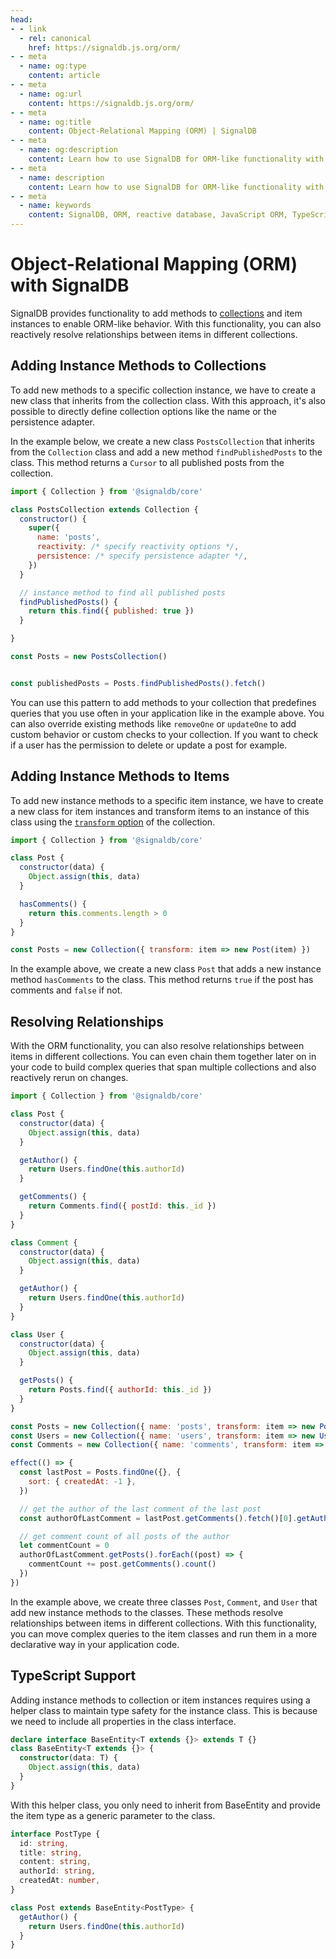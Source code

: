 ```yaml
---
head:
- - link
  - rel: canonical
    href: https://signaldb.js.org/orm/
- - meta
  - name: og:type
    content: article
- - meta
  - name: og:url
    content: https://signaldb.js.org/orm/
- - meta
  - name: og:title
    content: Object-Relational Mapping (ORM) | SignalDB
- - meta
  - name: og:description
    content: Learn how to use SignalDB for ORM-like functionality with reactive relationships, instance methods, and TypeScript support.
- - meta
  - name: description
    content: Learn how to use SignalDB for ORM-like functionality with reactive relationships, instance methods, and TypeScript support.
- - meta
  - name: keywords
    content: SignalDB, ORM, reactive database, JavaScript ORM, TypeScript ORM, object relational mapping, reactive relationships, database methods, SignalDB tutorials, SignalDB features
---
```

# Object-Relational Mapping (ORM) with SignalDB

SignalDB provides functionality to add methods to [collections](/reference/core/collection/) and item instances to enable ORM-like behavior. With this functionality, you can also reactively resolve relationships between items in different collections.

## Adding Instance Methods to Collections

To add new methods to a specific collection instance, we have to create a new class that inherits from the collection class. With this approach, it's also possible to directly define collection options like the name or the persistence adapter.

In the example below, we create a new class `PostsCollection` that inherits from the `Collection` class and add a new method `findPublishedPosts` to the class. This method returns a `Cursor` to all published posts from the collection.

```js
import { Collection } from '@signaldb/core'

class PostsCollection extends Collection {
  constructor() {
    super({
      name: 'posts',
      reactivity: /* specify reactivity options */,
      persistence: /* specify persistence adapter */,
    })
  }

  // instance method to find all published posts
  findPublishedPosts() {
    return this.find({ published: true })
  }

}

const Posts = new PostsCollection()


const publishedPosts = Posts.findPublishedPosts().fetch()
```

You can use this pattern to add methods to your collection that predefines queries that you use often in your application like in the example above.
You can also override existing methods like `removeOne` or `updateOne` to add custom behavior or custom checks to your collection. If you want to check if a user has the permission to delete or update a post for example.

## Adding Instance Methods to Items

To add new instance methods to a specific item instance, we have to create a new class for item instances and transform items to an instance of this class using the [`transform` option](/reference/core/collection/#constructor) of the collection.

```js
import { Collection } from '@signaldb/core'

class Post {
  constructor(data) {
    Object.assign(this, data)
  }

  hasComments() {
    return this.comments.length > 0
  }
}

const Posts = new Collection({ transform: item => new Post(item) })
```

In the example above, we create a new class `Post` that adds a new instance method `hasComments` to the class. This method returns `true` if the post has comments and `false` if not.

## Resolving Relationships

With the ORM functionality, you can also resolve relationships between items in different collections. You can even chain them together later on in your code to build complex queries that span multiple collections and also reactively rerun on changes.

```js
import { Collection } from '@signaldb/core'

class Post {
  constructor(data) {
    Object.assign(this, data)
  }

  getAuthor() {
    return Users.findOne(this.authorId)
  }

  getComments() {
    return Comments.find({ postId: this._id })
  }
}

class Comment {
  constructor(data) {
    Object.assign(this, data)
  }

  getAuthor() {
    return Users.findOne(this.authorId)
  }
}

class User {
  constructor(data) {
    Object.assign(this, data)
  }

  getPosts() {
    return Posts.find({ authorId: this._id })
  }
}

const Posts = new Collection({ name: 'posts', transform: item => new Post(item) })
const Users = new Collection({ name: 'users', transform: item => new User(item) })
const Comments = new Collection({ name: 'comments', transform: item => new Comment(item) })

effect(() => {
  const lastPost = Posts.findOne({}, {
    sort: { createdAt: -1 },
  })

  // get the author of the last comment of the last post
  const authorOfLastComment = lastPost.getComments().fetch()[0].getAuthor()

  // get comment count of all posts of the author
  let commentCount = 0
  authorOfLastComment.getPosts().forEach((post) => {
    commentCount += post.getComments().count()
  })
})
```

In the example above, we create three classes `Post`, `Comment`, and `User` that add new instance methods to the classes. These methods resolve relationships between items in different collections. With this functionality, you can move complex queries to the item classes and run them in a more declarative way in your application code.

## TypeScript Support

Adding instance methods to collection or item instances requires using a helper class to maintain type safety for the instance class. This is because we need to include all properties in the class interface.

```ts
declare interface BaseEntity<T extends {}> extends T {}
class BaseEntity<T extends {}> {
  constructor(data: T) {
    Object.assign(this, data)
  }
}
```

With this helper class, you only need to inherit from BaseEntity and provide the item type as a generic parameter to the class.

```ts
interface PostType {
  id: string,
  title: string,
  content: string,
  authorId: string,
  createdAt: number,
}

class Post extends BaseEntity<PostType> {
  getAuthor() {
    return Users.findOne(this.authorId)
  }
}
```
